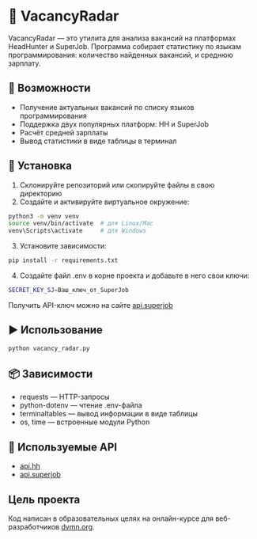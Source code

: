 # 📡 VacancyRadar

VacancyRadar — это утилита для анализа вакансий на платформах HeadHunter и SuperJob. Программа собирает статистику по языкам программирования: количество найденных вакансий, и среднюю зарплату.

## 🚀 Возможности
- Получение актуальных вакансий по списку языков программирования
- Поддержка двух популярных платформ: HH и SuperJob
- Расчёт средней зарплаты
- Вывод статистики в виде таблицы в терминал

## 🔧 Установка

1. Склонируйте репозиторий или скопируйте файлы в свою директорию
2. Создайте и активируйте виртуальное окружение:

```bash
python3 -m venv venv
source venv/bin/activate  # для Linux/Mac
venv\Scripts\activate     # для Windows
```

3. Установите зависимости:

```bash
pip install -r requirements.txt
```

4. Создайте файл .env в корне проекта и добавьте в него свои ключи:

```bash
SECRET_KEY_SJ=Ваш_ключ_от_SuperJob
```
Получить API-ключ можно на сайте [api.superjob](https://api.superjob.ru)

## ▶️ Использование

```bash
python vacancy_radar.py
```

## 📦 Зависимости
- requests — HTTP-запросы
- python-dotenv — чтение .env-файла
- terminaltables — вывод информации в виде таблицы
- os, time — встроенные модули Python

## 🔗 Используемые API

- [api.hh](https://dev.hh.ru)
- [api.superjob](https://api.superjob.ru)

## Цель проекта

Код написан в образовательных целях на онлайн-курсе для веб-разработчиков [dvmn.org](https://dvmn.org).


